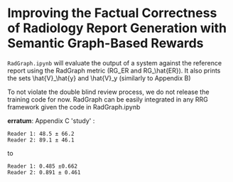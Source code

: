 # Improving the Factual Correctness of Radiology Report Generation with Semantic Graph-Based Rewards

`RadGraph.ipynb` will evaluate the output of a system against the reference report using the RadGraph metric (RG_ER and RG_\hat{ER}). It also prints the sets \hat{V}_\hat{y} and \hat{V}_y (similarly to Appendix B) <br/>


To not violate the double blind review process, we do not release the training code for now. RadGraph can be easily integrated in any RRG framework given the code in RadGraph.ipynb


**erratum**: Appendix C 'study' : 
```
Reader 1: 48.5 ± 66.2 
Reader 2: 89.1 ± 46.1
```
to 
```
Reader 1: 0.485 ±0.662 
Reader 2: 0.891 ± 0.461
```
